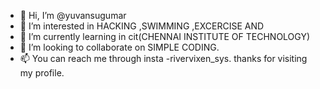 - 👋 Hi, I’m @yuvansugumar
- 👀 I’m interested in HACKING ,SWIMMING ,EXCERCISE AND 
- 🌱 I’m currently learning in cit(CHENNAI INSTITUTE OF TECHNOLOGY)
- 💞️ I’m looking to collaborate on SIMPLE CODING.
- 📫 You can reach me through insta -rivervixen_sys.
thanks for visiting my profile.

<!---
yuvansugumar/yuvansugumar is a ✨ special ✨ repository because its `README.md` (this file) appears on your GitHub profile.
You can click the Preview link to take a look at your changes.
--->

